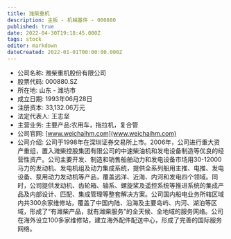 ```yaml
---
title: 潍柴重机
description: 主板 - 机械基件 - 000880
published: true
date: 2022-04-30T19:18:45.000Z
tags: stock
editor: markdown
dateCreated: 2022-01-01T00:00:00.000Z
---
```


- 公司名称: 潍柴重机股份有限公司
- 股票代码: 000880.SZ
- 所在地: 山东 - 潍坊市
- 成立日期: 1993年06月28日
- 注册资本: 33,132.06万元
- 法定代表人: 王志坚
- 主营业务: 主要产品:农用车，拖拉机，复合管
- 公司官网: [www.weichaihm.com](www.weichaihm.com)
- 公司介绍: 公司于1998年在深圳证券交易所上市。2006年，公司进行重大资产重组，置入潍柴控股集团有限公司的中速柴油机和发电设备制造等优良的经营性资产。公司主要开发、制造和销售船舶动力和发电设备市场用30-12000马力的发动机、发电机组及动力集成系统，提供全系列船用主推、电推、发电设备、泵用动力发动机等产品，覆盖远洋、近海、内河和发电四个领域。同时，公司提供发动机、齿轮箱、轴系、螺旋桨及遥控系统等推进系统的集成产品及内部设计、匹配、集成管理等整套解决方案。公司国内船电业务所辖区域内共300余家维修站，覆盖了中国内陆、沿海及主要岛屿、内河、湖泊等区域，形成了“有潍柴产品，就有潍柴服务”的全天候、全地域的服务网络。公司在海外设立100多家维修站，建立海外配件配送中心，形成了完善的国际服务网络。


